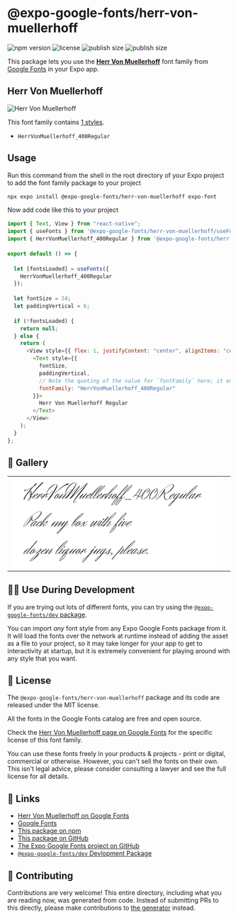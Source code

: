# @expo-google-fonts/herr-von-muellerhoff

![npm version](https://flat.badgen.net/npm/v/@expo-google-fonts/herr-von-muellerhoff)
![license](https://flat.badgen.net/github/license/expo/google-fonts)
![publish size](https://flat.badgen.net/packagephobia/install/@expo-google-fonts/herr-von-muellerhoff)
![publish size](https://flat.badgen.net/packagephobia/publish/@expo-google-fonts/herr-von-muellerhoff)

This package lets you use the [**Herr Von Muellerhoff**](https://fonts.google.com/specimen/Herr+Von+Muellerhoff) font family from [Google Fonts](https://fonts.google.com/) in your Expo app.

## Herr Von Muellerhoff

![Herr Von Muellerhoff](./font-family.png)

This font family contains [1 styles](#-gallery).

- `HerrVonMuellerhoff_400Regular`

## Usage

Run this command from the shell in the root directory of your Expo project to add the font family package to your project

```sh
npx expo install @expo-google-fonts/herr-von-muellerhoff expo-font
```

Now add code like this to your project

```js
import { Text, View } from "react-native";
import { useFonts } from '@expo-google-fonts/herr-von-muellerhoff/useFonts';
import { HerrVonMuellerhoff_400Regular } from '@expo-google-fonts/herr-von-muellerhoff/400Regular';

export default () => {

  let [fontsLoaded] = useFonts({
    HerrVonMuellerhoff_400Regular
  });

  let fontSize = 24;
  let paddingVertical = 6;

  if (!fontsLoaded) {
    return null;
  } else {
    return (
      <View style={{ flex: 1, justifyContent: "center", alignItems: "center" }}>
        <Text style={{
          fontSize,
          paddingVertical,
          // Note the quoting of the value for `fontFamily` here; it expects a string!
          fontFamily: "HerrVonMuellerhoff_400Regular"
        }}>
          Herr Von Muellerhoff Regular
        </Text>
      </View>
    );
  }
};
```

## 🔡 Gallery


||||
|-|-|-|
|![HerrVonMuellerhoff_400Regular](./400Regular/HerrVonMuellerhoff_400Regular.ttf.png)||||


## 👩‍💻 Use During Development

If you are trying out lots of different fonts, you can try using the [`@expo-google-fonts/dev` package](https://github.com/expo/google-fonts/tree/master/font-packages/dev#readme).

You can import _any_ font style from any Expo Google Fonts package from it. It will load the fonts over the network at runtime instead of adding the asset as a file to your project, so it may take longer for your app to get to interactivity at startup, but it is extremely convenient for playing around with any style that you want.


## 📖 License

The `@expo-google-fonts/herr-von-muellerhoff` package and its code are released under the MIT license.

All the fonts in the Google Fonts catalog are free and open source.

Check the [Herr Von Muellerhoff page on Google Fonts](https://fonts.google.com/specimen/Herr+Von+Muellerhoff) for the specific license of this font family.

You can use these fonts freely in your products & projects - print or digital, commercial or otherwise. However, you can't sell the fonts on their own. This isn't legal advice, please consider consulting a lawyer and see the full license for all details.

## 🔗 Links

- [Herr Von Muellerhoff on Google Fonts](https://fonts.google.com/specimen/Herr+Von+Muellerhoff)
- [Google Fonts](https://fonts.google.com/)
- [This package on npm](https://www.npmjs.com/package/@expo-google-fonts/herr-von-muellerhoff)
- [This package on GitHub](https://github.com/expo/google-fonts/tree/master/font-packages/herr-von-muellerhoff)
- [The Expo Google Fonts project on GitHub](https://github.com/expo/google-fonts)
- [`@expo-google-fonts/dev` Devlopment Package](https://github.com/expo/google-fonts/tree/master/font-packages/dev)

## 🤝 Contributing

Contributions are very welcome! This entire directory, including what you are reading now, was generated from code. Instead of submitting PRs to this directly, please make contributions to [the generator](https://github.com/expo/google-fonts/tree/master/packages/generator) instead.
